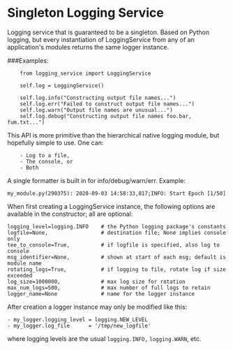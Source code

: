 # Singleton Logging Service

Logging service that is guaranteed to be a singleton. Based on Python logging, but every instantiation of LoggingService from any of an application's modules returns the same logger instance.

###Examples:

        from logging_service import LoggingService

        self.log = LoggingService()

        self.log.info("Constructing output file names...")
        self.log.err("Failed to construct output file names...")
        self.log.warn("Output file names are unusual...")
        self.log.debug("Constructing output file names foo.bar, fum.txt...")

This API is more primitive than the hierarchical native logging module, but hopefully simple to use. One can:

        - Log to a file,
        - The console, or
        - Both
        
A single formatter is built in for info/debug/warn/err. Example:

`my_module.py(290375): 2020-09-03 14:58:33,017;INFO: Start Epoch [1/50]`

When first creating a LoggingService instance, the following options
are available in the constructor; all are optional:

    logging_level=logging.INFO    # the Python logging package's constants
    logfile=None,                 # destination file; None implies console only
    tee_to_console=True,          # if logfile is specified, also log to console
    msg_identifier=None,          # shown at start of each msg; default is module name
    rotating_logs=True,           # if logging to file, rotate log if size exceeded
    log_size=1000000,             # max log size for rotation
    max_num_logs=500,             # max number of full logs to retain
    logger_name=None              # name for the logger instance

After creation a logger instance may only be modified like this:

    - my_logger.logging_level = logging.NEW_LEVEL
    - my_logger.log_file      = '/tmp/new_logfile'

where logging levels are the usual `logging.INFO,` `logging.WARN`, etc.


